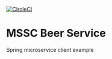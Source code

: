 [![CircleCI](https://circleci.com/gh/olexiy/mssc-brewery-client/tree/master.svg?style=svg)](https://circleci.com/gh/mssc-brewery/my-pet-clinic/tree/master)
# MSSC Beer Service

Spring microservice client example